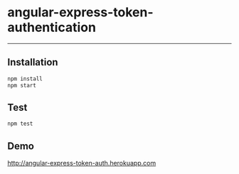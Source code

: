 angular-express-token-authentication
=======================
_______________________

Installation
-------

```sh
npm install
npm start 
```

Test
---
```sh
npm test
```

Demo
----
http://angular-express-token-auth.herokuapp.com
